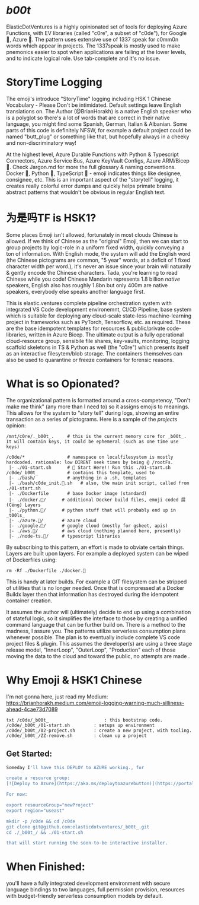 # _b00t_
ElasticDotVentures is 
a highly opinionated set of tools for deploying Azure Functions, with EV libraries (called "c0re", a subset of "c0de"), for Google 👾, Azure 🤖.  The pattern uses extensive use of 1337 speak for c0mm0n words which appear in projects.  The 1337speak is mostly used to make pnemonics easier to spot when applications are failing at the lower levels, and to indicate logical role.  Use tab-complete and it's no issue. 

# StoryTime Logging
The emoji's introduce "StoryTime" logging including HSK 1 Chinese Vocabulary - Please Don't be intimidated.  Default settings leave English translations on.  The Author (@BrianHorakh) is a native English speaker who is a polyglot so there's a lot of words that are correct in their native language, you might find some Spanish, German, Italian & Albanian.  Some parts of this code is definitely NFSW, for example a default project could be named "butt_plug" or something like that, but hopefully always in a cheeky and non-discriminatory  way! 

At the highest level, Azure Durable Functions with Python & Typescript Connectors, Azure Service Bus, Azure KeyVault Configs, Azure ARM/Bicep 💪. Check Jargon.md for more the full glossary & naming conventions.  Docker 🐳, Python 🐍, TypeScript 🦄 - emoji indicates things like designee, consignee, etc.  This is an important aspect of the "storytell" logging, it creates really colorful error dumps and quickly helps primate brains abstract patterns that wouldn't be obvious in regular English text. 

# 为是吗TF is HSK1? 
Some places Emoji isn't allowed, fortunately in most clouds Chinese is allowed. If we think of Chinese as the "original" Emoji, then we can start to group projects by logic-role in a uniform fixed width, quickly conveying a ton of information.  With English mode, the system will add the English word (the Chinese pictograms are common, "5 year" words, at a deficit of 1 fixed character width per word.), it's never an issue since your brain will naturally & gently encode the Chinese characters. Tada, you're learning to read Chinese while you code!  Chinese Mandarin represents 1.8 billion _native_ speakers, English also has roughly 1.8bn but only 400m are native speakers, everybody else speaks another language first.   

This is elastic.ventures complete pipeline orchestration system with integrated VS Code development environemnt, CI/CD Pipeline, base system which is suitable for deploying any cloud-scale state-less machine-learning project in frameworks such as PyTorch, Tensorflow, etc. as required.  These are the base idempotent templates for resources & public/private code-libraries, written in Azure Bicep. 
The ultimate output is a fully operational cloud-resource group, sensibile file shares, key-vaults, monitoring, logging scaffold skeletons in TS & Python as well (the "c0re") which presents itself as an interactive filesytem/blob storage.  The containers themselves can also be used to quarantine or freeze containers for forensic reasons.  

# What is so Opionated? 
The organizational pattern is formatted around a cross-competency, "Don't make me think" (any more than I need to) so it
assigns emojis to meanings.  This allows for the system to "story tell" during logs, showing an entire transaction as a series of pictograms.    Here is a sample of the _projects_ opinion: 

```
/mnt/c0re/._b00t_.     # this is the current memory core for _b00t_.  It will contain keys, it could be ephemeral (such as one time use keys)

/c0de/*                # namespace on localfilesystem is mostly hardcoded. rationale: low DIRENT seek times by being @ /rootFs. 
 |- ./01-start.sh      # 🍰 Start Here!! Run this ./01-start.sh  
/c0de/_b00t_           # contains this template, used to 
 |- ./bash/            # anything in a .sh, templates
 |- ./bash/c0de_init.🚀.sh   # also, the main init script, called from ./01-start.sh 
 |- ./Dockerfile       # base Docker image (standard)
 |- ./docker.🐳/      # additional Docker build files, emoji coded 层 (Céng) Layers
 |- ./python.🐍/      # python stuff that will probably end up in _t00ls_
 |- ./azure.🤖/       # azure cloud 
 |- ./google.👾/      # google cloud (mostly for gsheet, apis) 
 |- ./aws.🦉/         # aws cloud (nothing planned here, presently) 
 |- ./node-ts.🦄/     # typescript libraries
```

By subscribing to this pattern, an effort is made to obviate certain things.  Layers are built upon layers. 
For example a deployed system can be wiped of Dockerfiles using:
```
rm -Rf ./Dockerfile ./docker.🐳
```
This is handy at later builds.  For example a GIT filesystem can be stripped of utilities that is no longer needed.  Once that is compressed at a Docker Buildx layer then that information has destroyed during the idempotent container creation. 

It assumes the author will (ultimately) decide to end up using a combination of stateful logic, so it simplifies the interface to those by creating a unified command language that can be further build on.  There is a method to the madness, I assure you.  The patterns utilize serverless consumption plans whenever possible.  The plan is to eventually include complete VS code project files & plugin.    This assumes the developer(s) are using a three stage release model, "InnerLoop", "OuterLoop", "Production" each of those moving the data to the cloud and toward the public, no attempts are made . 

# Why Emoji & HSK1 Chinese
I'm not gonna here, just read my Medium:
https://brianhorakh.medium.com/emoji-logging-warning-much-silliness-ahead-4cae73d7089


``txt
/c0de/_b00t_                     : this bootstrap code.
/c0de/_b00t_/01-start.sh         : setups up environment
/c0de/_b00t_/02-project.sh       : create a new project, with tooling. 
/c0de/_b00t_/ZZ-remove.sh        : clean up a project 
``





## Get Started: 
```bash
Someday I'll have this DEPLOY to AZURE working., for

create a resource group:
[![Deploy to Azure](https://aka.ms/deploytoazurebutton)](https://portal.azure.com/#create/Microsoft.Template/uri/https%3A%2F%2Fraw.githubusercontent.com%2FAzure%2Fazure-quickstart-templates%2Fmaster%2F101-storage-account-create%2Fazuredeploy.json)

For now:

export resourceGroup="newProject"
export region="useast"

mkdir -p /c0de && cd /c0de
git clone git@github.com:elasticdotventures/_b00t_.git
cd ./_b00t_/ && ./01-start.sh

that will start running the soon-to-be interactive installer. 

```
#  When Finished:
you'll have a fully integrated development environment with secure language bindings to two languages, full permission provision, resources with budget-friendly serverless consumption models by default. 
